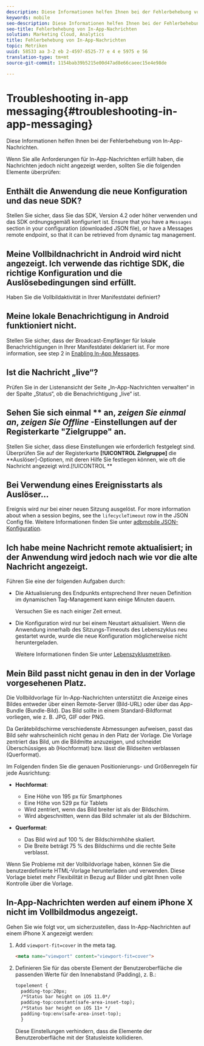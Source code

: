 ```yaml
---
description: Diese Informationen helfen Ihnen bei der Fehlerbehebung von In-App-Nachrichten.
keywords: mobile
seo-description: Diese Informationen helfen Ihnen bei der Fehlerbehebung von In-App-Nachrichten.
seo-title: Fehlerbehebung von In-App-Nachrichten
solution: Marketing Cloud, Analytics
title: Fehlerbehebung von In-App-Nachrichten
topic: Metriken
uuid: 58533 aa 3-2 eb 2-4597-8525-77 e 4 e 5975 e 56
translation-type: tm+mt
source-git-commit: 1154bab39b5215e00d47ad8e66caeec15e4e98de

---
```



# Troubleshooting in-app messaging{#troubleshooting-in-app-messaging}

Diese Informationen helfen Ihnen bei der Fehlerbehebung von In-App-Nachrichten.

Wenn Sie alle Anforderungen für In-App-Nachrichten erfüllt haben, die Nachrichten jedoch nicht angezeigt werden, sollten Sie die folgenden Elemente überprüfen:

## Enthält die Anwendung die neue Konfiguration und das neue SDK?

Stellen Sie sicher, dass Sie das SDK, Version 4.2 oder höher verwenden und das SDK ordnungsgemäß konfiguriert ist. Ensure that you have a `Messages` section in your configuration (downloaded JSON file), or have a Messages remote endpoint, so that it can be retrieved from dynamic tag management.

## Meine Vollbildnachricht in Android wird nicht angezeigt. Ich verwende das richtige SDK, die richtige Konfiguration und die Auslösebedingungen sind erfüllt.

Haben Sie die Vollbildaktivität in Ihrer Manifestdatei definiert?

## Meine lokale Benachrichtigung in Android funktioniert nicht.

Stellen Sie sicher, dass der Broadcast-Empfänger für lokale Benachrichtigungen in Ihrer Manifestdatei deklariert ist. For more information, see step 2 in [Enabling In-App Messages](/help/android/messaging-main/messaging/messaging.md).

## Ist die Nachricht „live“?

Prüfen Sie in der Listenansicht der Seite „In-App-Nachrichten verwalten“ in der Spalte „Status“, ob die Benachrichtigung „live“ ist.

## Sehen Sie sich einmal ** an, *zeigen Sie einmal an*, *zeigen Sie Offline* -Einstellungen auf der Registerkarte "Zielgruppe" an.

Stellen Sie sicher, dass diese Einstellungen wie erforderlich festgelegt sind. Überprüfen Sie auf der Registerkarte **[!UICONTROL Zielgruppe]** die **Auslöser]-Optionen, mit deren Hilfe Sie festlegen können, wie oft die Nachricht angezeigt wird.[!UICONTROL **

## Bei Verwendung eines Ereignisstarts als Auslöser...

Ereignis wird nur bei einer neuen Sitzung ausgelöst. For more information about when a session begins, see the `lifecycleTimeout` row in the JSON Config file. Weitere Informationen finden Sie unter [adbmobile JSON-Konfiguration](/help/ios/configuration/json-config/json-config.md).

## Ich habe meine Nachricht remote aktualisiert; in der Anwendung wird jedoch nach wie vor die alte Nachricht angezeigt.

Führen Sie eine der folgenden Aufgaben durch:

* Die Aktualisierung des Endpunkts entsprechend Ihrer neuen Definition im dynamischen Tag-Management kann einige Minuten dauern.

   Versuchen Sie es nach einiger Zeit erneut.

* Die Konfiguration wird nur bei einem Neustart aktualisiert.
Wenn die Anwendung innerhalb des Sitzungs-Timeouts des Lebenszyklus neu gestartet wurde, wurde die neue Konfiguration möglicherweise nicht heruntergeladen.

   Weitere Informationen finden Sie unter [Lebenszyklusmetriken](/help/ios/metrics.md).

## Mein Bild passt nicht genau in den in der Vorlage vorgesehenen Platz.

Die Vollbildvorlage für In-App-Nachrichten unterstützt die Anzeige eines Bildes entweder über einen Remote-Server (Bild-URL) oder über das App-Bundle (Bundle-Bild). Das Bild sollte in einem Standard-Bildformat vorliegen, wie z. B. JPG, GIF oder PNG.

Da Gerätebildschirme verschiedenste Abmessungen aufweisen, passt das Bild sehr wahrscheinlich nicht genau in den Platz der Vorlage. Die Vorlage zentriert das Bild, um die Bildmitte anzuzeigen, und schneidet Überschüssiges ab (Hochformat) bzw. lässt die Bildseiten verblassen (Querformat).

Im Folgenden finden Sie die genauen Positionierungs- und Größenregeln für jede Ausrichtung:

* **Hochformat**:
   * Eine Höhe von 195 px für Smartphones
   * Eine Höhe von 529 px für Tablets
   * Wird zentriert, wenn das Bild breiter ist als der Bildschirm.
   * Wird abgeschnitten, wenn das Bild schmaler ist als der Bildschirm.

* **Querformat**:
   * Das Bild wird auf 100 % der Bildschirmhöhe skaliert.
   * Die Breite beträgt 75 % des Bildschirms und die rechte Seite verblasst.

Wenn Sie Probleme mit der Vollbildvorlage haben, können Sie die benutzerdefinierte HTML-Vorlage herunterladen und verwenden. Diese Vorlage bietet mehr Flexibilität in Bezug auf Bilder und gibt Ihnen volle Kontrolle über die Vorlage.

## In-App-Nachrichten werden auf einem iPhone X nicht im Vollbildmodus angezeigt.

Gehen Sie wie folgt vor, um sicherzustellen, dass In-App-Nachrichten auf einem iPhone X angezeigt werden:

1. Add `viewport-fit=cover` in the meta tag.

   ```html
   <meta name="viewport" content="viewport-fit=cover">
   ```

1. Definieren Sie für das oberste Element der Benutzeroberfläche die passenden Werte für den Innenabstand (Padding), z. B.:

   ```html
   topelement {
     padding-top:20px;
     /*Status bar height on iOS 11.0*/
     padding-top:constant(safe-area-inset-top);
     /*Status bar height on iOS 11+ */
     padding-top:env(safe-area-inset-top);
     } 
   ```

   Diese Einstellungen verhindern, dass die Elemente der Benutzeroberfläche mit der Statusleiste kollidieren.
